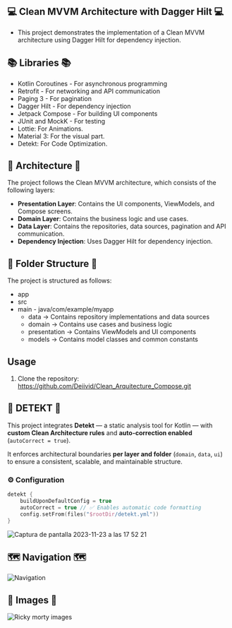 ## 💻 Clean MVVM Architecture with Dagger Hilt 💻

- This project demonstrates the implementation of a Clean MVVM architecture using Dagger Hilt for dependency injection.

## 📚 Libraries 📚

-  Kotlin Coroutines - For asynchronous programming
-  Retrofit - For networking and API communication
-  Paging 3 - For pagination
-  Dagger Hilt - For dependency injection
-  Jetpack Compose - For building UI components
-  JUnit and MockK - For testing
-  Lottie: For Animations.
-  Material 3: For the visual part.
-  Detekt: For Code Optimization.



##  🧮 Architecture 🧮

The project follows the Clean MVVM architecture, which consists of the following layers:

-  **Presentation Layer**: Contains the UI components, ViewModels, and Compose screens.
-  **Domain Layer**: Contains the business logic and use cases.
-  **Data Layer**: Contains the repositories, data sources, pagination and API communication.
-  **Dependency Injection**: Uses Dagger Hilt for dependency injection.

## 📁 Folder Structure 📁

The project is structured as follows:
-  app
 -   src
  -   main
    -    java/com/example/myapp
        -  data -> Contains repository implementations and data sources
        - domain -> Contains use cases and business logic
        -  presentation -> Contains ViewModels and UI components
        -  models -> Contains model classes and common constants
   
## Usage

1. Clone the repository: https://github.com/Deiivid/Clean_Arquitecture_Compose.git

## 🧮 DETEKT 🧮

This project integrates **Detekt** — a static analysis tool for Kotlin — with **custom Clean Architecture rules** and **auto-correction enabled** (`autoCorrect = true`).

It enforces architectural boundaries **per layer and folder** (`domain`, `data`, `ui`) to ensure a consistent, scalable, and maintainable structure.

### ⚙️ Configuration

```kotlin
detekt {
    buildUponDefaultConfig = true
    autoCorrect = true // ✅ Enables automatic code formatting
    config.setFrom(files("$rootDir/detekt.yml"))
}
```
![Captura de pantalla 2023-11-23 a las 17 52 21](https://github.com/Deiivid/Clean_Arquitecture_Compose/assets/60486280/a428dd13-bce3-4e36-942c-8edf924882d9)

## 🗺️ Navigation 🗺️

![Navigation](https://github.com/Deiivid/Clean_Arquitecture_Compose/assets/60486280/b1bb18c3-b3e6-4b0b-8695-1642e1c1b760)


##  🙂 Images 🙂

![Ricky morty images](https://github.com/Deiivid/Clean_Arquitecture_Compose/assets/60486280/7a7bc88b-ce68-4c47-b6b7-ce98c08b3530)

